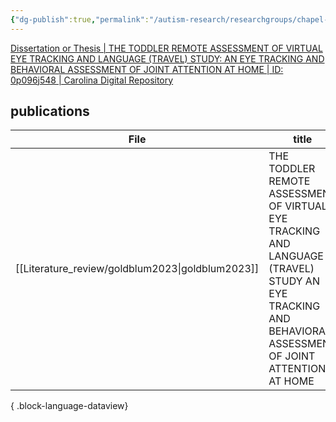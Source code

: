 ```yaml
---
{"dg-publish":true,"permalink":"/autism-research/researchgroups/chapel-hill/"}
---
```




[Dissertation or Thesis | THE TODDLER REMOTE ASSESSMENT OF VIRTUAL EYE TRACKING AND LANGUAGE (TRAVEL) STUDY: AN EYE TRACKING AND BEHAVIORAL ASSESSMENT OF JOINT ATTENTION AT HOME | ID: 0p096j548 | Carolina Digital Repository](https://cdr.lib.unc.edu/concern/dissertations/0p096j548)

## publications

| File                                                | title                                                                                                                                                  | published | journal | Paper_type | DOI                                         |
| --------------------------------------------------- | ------------------------------------------------------------------------------------------------------------------------------------------------------ | --------- | ------- | ---------- | ------------------------------------------- |
| [[Literature_review/goldblum2023\|goldblum2023]] | THE TODDLER REMOTE ASSESSMENT OF VIRTUAL EYE TRACKING AND LANGUAGE (TRAVEL) STUDY AN EYE TRACKING AND BEHAVIORAL ASSESSMENT OF JOINT ATTENTION AT HOME | 2023      | \-      | book       | https://www.proquest.com/docview/2912964448 |

{ .block-language-dataview}